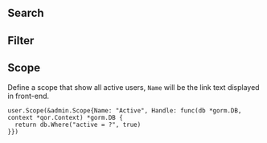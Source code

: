 ## Search

## Filter

## Scope

Define a scope that show all active users, `Name` will be the link text displayed in front-end.

    user.Scope(&admin.Scope{Name: "Active", Handle: func(db *gorm.DB, context *qor.Context) *gorm.DB {
      return db.Where("active = ?", true)
    }})
